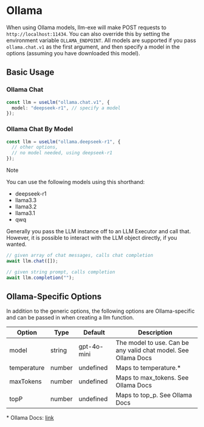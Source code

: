 # Ollama

When using Ollama models, llm-exe will make POST requests to `http://localhost:11434`. You can also override this by setting the environment variable `OLLAMA_ENDPOINT`. All models are supported if you pass `ollama.chat.v1` as the first argument, and then specify a model in the options (assuming you have downloaded this model).

## Basic Usage

### Ollama Chat

```ts
const llm = useLlm("ollama.chat.v1", {
  model: "deepseek-r1", // specify a model
});
```

### Ollama Chat By Model

```ts
const llm = useLlm("ollama.deepseek-r1", {
  // other options,
  // no model needed, using deepseek-r1
});
```

> [!NOTE]
> You can use the following models using this shorthand:
> - deepseek-r1
> - llama3.3
> - llama3.2
> - llama3.1
> - qwq




Generally you pass the LLM instance off to an LLM Executor and call that. However, it is possible to interact with the LLM object directly, if you wanted.

```ts
// given array of chat messages, calls chat completion
await llm.chat([]);

// given string prompt, calls completion
await llm.completion("");
```

## Ollama-Specific Options

In addition to the generic options, the following options are Ollama-specific and can be passed in when creating a llm function.

| Option           | Type    | Default     | Description                                                    |
| ---------------- | ------- | ----------- | -------------------------------------------------------------- |
| model            | string  | gpt-4o-mini | The model to use. Can be any valid chat model. See Ollama Docs |
| temperature      | number  | undefined   | Maps to temperature.*                          |
| maxTokens        | number  | undefined   | Maps to max_tokens. See Ollama Docs                            |
| topP             | number  | undefined   | Maps to top_p. See Ollama Docs                                 |

\* Ollama Docs: [link](https://ollama.com/)
